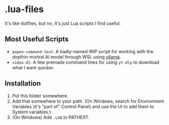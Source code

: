 # .lua-files
It's like dotfiles, but no, it's just Lua scripts I find useful.

## Most Useful Scripts
- `popen-command-test`: A badly-named WIP script for working with the doplhin-mixtral AI model through WSL using [ollama](https://github.com/jmorganca/ollama).
- `video-dl`: A few premade command lines for using `yt-dlp` to download what I want quicker.

## Installation
1. Put this folder somewhere.
2. Add that somewhere to your path. (On Windows, search for Environment Variables (it's "part of" Control Panel) and use the UI to add them to System variables.)
3. (On Windows) Add `.LUA` to PATHEXT.
